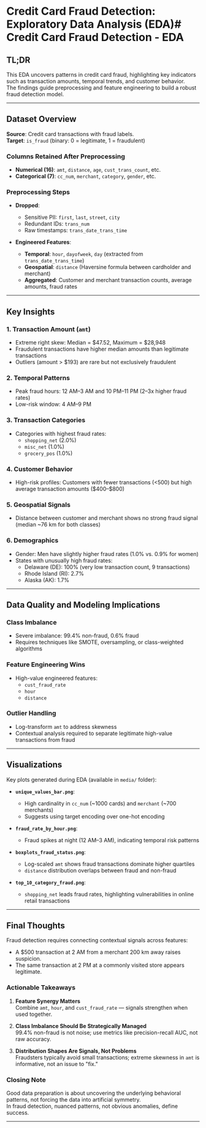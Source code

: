# Credit Card Fraud Detection: Exploratory Data Analysis (EDA)# Credit Card Fraud Detection - EDA

## TL;DR

This EDA uncovers patterns in credit card fraud, highlighting key indicators such as transaction amounts, temporal trends, and customer behavior.  
The findings guide preprocessing and feature engineering to build a robust fraud detection model.

---

## Dataset Overview

**Source**: Credit card transactions with fraud labels.  
**Target**: `is_fraud` (binary: 0 = legitimate, 1 = fraudulent)

### Columns Retained After Preprocessing

- **Numerical (16)**: `amt`, `distance`, `age`, `cust_trans_count`, etc.
- **Categorical (7)**: `cc_num`, `merchant`, `category`, `gender`, etc.

### Preprocessing Steps

- **Dropped**:
  - Sensitive PII: `first`, `last`, `street`, `city`
  - Redundant IDs: `trans_num`
  - Raw timestamps: `trans_date_trans_time`

- **Engineered Features**:
  - **Temporal**: `hour`, `dayofweek`, `day` (extracted from `trans_date_trans_time`)
  - **Geospatial**: `distance` (Haversine formula between cardholder and merchant)
  - **Aggregated**: Customer and merchant transaction counts, average amounts, fraud rates

---

## Key Insights

### 1. Transaction Amount (`amt`)

- Extreme right skew: Median = \$47.52, Maximum = \$28,948
- Fraudulent transactions have higher median amounts than legitimate transactions
- Outliers (amount > \$193) are rare but not exclusively fraudulent

### 2. Temporal Patterns

- Peak fraud hours: 12 AM–3 AM and 10 PM–11 PM (2–3x higher fraud rates)
- Low-risk window: 4 AM–9 PM

### 3. Transaction Categories

- Categories with highest fraud rates:
  - `shopping_net` (2.0%)
  - `misc_net` (1.0%)
  - `grocery_pos` (1.0%)

### 4. Customer Behavior

- High-risk profiles: Customers with fewer transactions (<500) but high average transaction amounts (\$400–\$800)

### 5. Geospatial Signals

- Distance between customer and merchant shows no strong fraud signal (median ~76 km for both classes)

### 6. Demographics

- Gender: Men have slightly higher fraud rates (1.0% vs. 0.9% for women)
- States with unusually high fraud rates:
  - Delaware (DE): 100% (very low transaction count, 9 transactions)
  - Rhode Island (RI): 2.7%
  - Alaska (AK): 1.7%

---

## Data Quality and Modeling Implications

### Class Imbalance

- Severe imbalance: 99.4% non-fraud, 0.6% fraud
- Requires techniques like SMOTE, oversampling, or class-weighted algorithms

### Feature Engineering Wins

- High-value engineered features:
  - `cust_fraud_rate`
  - `hour`
  - `distance`

### Outlier Handling

- Log-transform `amt` to address skewness
- Contextual analysis required to separate legitimate high-value transactions from fraud

---

## Visualizations

Key plots generated during EDA (available in `media/` folder):

- **`unique_values_bar.png`**:  
  - High cardinality in `cc_num` (~1000 cards) and `merchant` (~700 merchants)
  - Suggests using target encoding over one-hot encoding

- **`fraud_rate_by_hour.png`**:  
  - Fraud spikes at night (12 AM–3 AM), indicating temporal risk patterns

- **`boxplots_fraud_status.png`**:  
  - Log-scaled `amt` shows fraud transactions dominate higher quartiles
  - `distance` distribution overlaps between fraud and non-fraud

- **`top_10_category_fraud.png`**:  
  - `shopping_net` leads fraud rates, highlighting vulnerabilities in online retail transactions

---

## Final Thoughts

Fraud detection requires connecting contextual signals across features:  
- A \$500 transaction at 2 AM from a merchant 200 km away raises suspicion.
- The same transaction at 2 PM at a commonly visited store appears legitimate.

### Actionable Takeaways

1. **Feature Synergy Matters**  
   Combine `amt`, `hour`, and `cust_fraud_rate` — signals strengthen when used together.

2. **Class Imbalance Should Be Strategically Managed**  
   99.4% non-fraud is not noise; use metrics like precision-recall AUC, not raw accuracy.

3. **Distribution Shapes Are Signals, Not Problems**  
   Fraudsters typically avoid small transactions; extreme skewness in `amt` is informative, not an issue to "fix."

### Closing Note

Good data preparation is about uncovering the underlying behavioral patterns, not forcing the data into artificial symmetry.  
In fraud detection, nuanced patterns, not obvious anomalies, define success.

---
